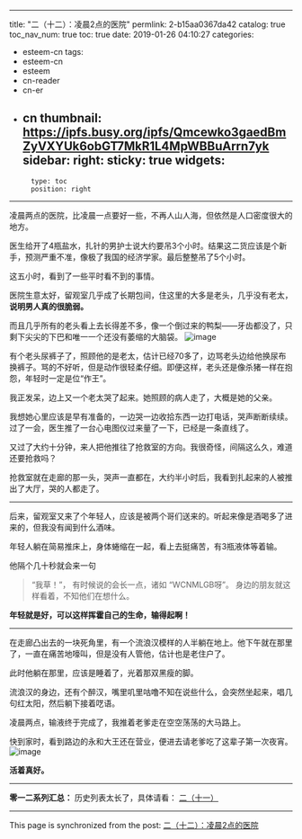 
---
title: "二（十二）：凌晨2点的医院"
permlink: 2-b15aa0367da42
catalog: true
toc_nav_num: true
toc: true
date: 2019-01-26 04:10:27
categories:
- esteem-cn
tags:
- esteem-cn
- esteem
- cn-reader
- cn-er
- cn
thumbnail: https://ipfs.busy.org/ipfs/Qmcewko3gaedBmZyVXYUk6obGT7MkR1L4MpWBBuArrn7yk
sidebar:
    right:
        sticky: true
widgets:
    -
        type: toc
        position: right
---


凌晨两点的医院，比凌晨一点要好一些，不再人山人海，但依然是人口密度很大的地方。

医生给开了4瓶盐水，扎针的男护士说大约要吊3个小时。结果这二货应该是个新手，预测严重不准，像极了我国的经济学家。最后整整吊了5个小时。

这五小时，看到了一些平时看不到的事情。

医院生意太好，留观室几乎成了长期包间，住这里的大多是老头，几乎没有老太，**说明男人真的很脆弱。**

而且几乎所有的老头看上去长得差不多，像一个倒过来的鸭梨——牙齿都没了，只剩下尖尖的下巴和唯一一个还没有萎缩的大脑袋。
![image](https://ipfs.busy.org/ipfs/Qmcewko3gaedBmZyVXYUk6obGT7MkR1L4MpWBBuArrn7yk)

有个老头尿裤子了，照顾他的是老太，估计已经70多了，边骂老头边给他换尿布换裤子。骂的不好听，但是动作很轻柔仔细。即便这样，老头还是像杀猪一样在抱怨，年轻时一定是位“作王”。

我正发呆，边上又一个老太哭了起来。她照顾的病人走了，大概是她的父亲。

我想她心里应该是早有准备的，一边哭一边收拾东西一边打电话，哭声断断续续。过了一会，医生推了一台心电图仪过来量了一下，已经是一条直线了。

又过了大约十分钟，来人把他推往了抢救室的方向。我很奇怪，间隔这么久，难道还要抢救吗？

抢救室就在走廊的那一头，哭声一直都在，大约半小时后，我看到扎起来的人被推出了大厅，哭的人都走了。

***

后来，留观室又来了个年轻人，应该是被两个哥们送来的。听起来像是酒喝多了进来的，但我没有闻到什么酒味。

年轻人躺在简易推床上，身体蜷缩在一起，看上去挺痛苦，有3瓶液体等着输。

他隔个几十秒就会来一句
> “我草！”，
有时候说的会长一点，诸如
> “WCNMLGB呀”。
身边的朋友就这样看着，不知他们在想什么。

**年轻就是好，可以这样挥霍自己的生命，输得起啊！**

***

在走廊凸出去的一块死角里，有一个流浪汉模样的人半躺在地上。他下午就在那里了，一直在痛苦地嚎叫，但是没有人管他，估计也是老住户了。

此时他躺在那里，应该是睡着了，光着那双黑瘦的脚。

流浪汉的身边，还有个醉汉，嘴里叽里咕噜不知在说些什么，会突然坐起来，唱几句红太阳，然后躺下接着呓语。

凌晨两点，输液终于完成了，我推着老爹走在空空荡荡的大马路上。

快到家时，看到路边的永和大王还在营业，便进去请老爹吃了这辈子第一次夜宵。
![image](https://ipfs.busy.org/ipfs/QmQTktEqVk6eeTD3D4M3MddtDBhS6LPaDiLXWaVKdsjxmU)


**活着真好。**


***
**零一二系列汇总：**
历史列表太长了，具体请看：
[二（十一）](https://busy.org/@softmetal/beoj0brqk8)

- - -

This page is synchronized from the post: [二（十二）：凌晨2点的医院](https://steemit.com/@julian2013/2-b15aa0367da42)
